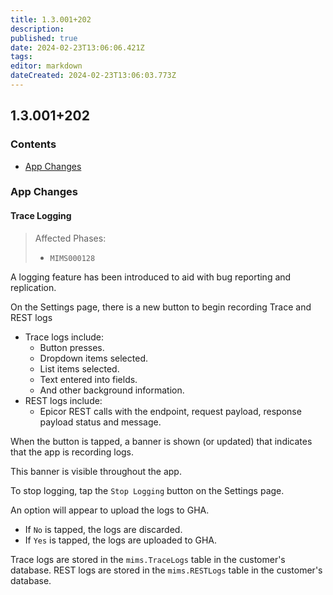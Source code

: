 ```yaml
---
title: 1.3.001+202
description: 
published: true
date: 2024-02-23T13:06:06.421Z
tags: 
editor: markdown
dateCreated: 2024-02-23T13:06:03.773Z
---
```


## 1.3.001+202

### Contents
- [App Changes](#app-changes)

### App Changes

#### Trace Logging

> Affected Phases:
> - `MIMS000128`

A logging feature has been introduced to aid with bug reporting and replication.

On the Settings page, there is a new button to begin recording Trace and REST logs
- Trace logs include:
  - Button presses.
  - Dropdown items selected.
  - List items selected.
  - Text entered into fields.
  - And other background information.
- REST logs include:
  - Epicor REST calls with the endpoint, request payload, response payload status and message.
  
When the button is tapped, a banner is shown (or updated) that indicates that the app is recording logs.

This banner is visible throughout the app.

To stop logging, tap the `Stop Logging` button on the Settings page.

An option will appear to upload the logs to GHA.
- If `No` is tapped, the logs are discarded.
- If `Yes` is tapped, the logs are uploaded to GHA.

Trace logs are stored in the `mims.TraceLogs` table in the customer's database.
REST logs are stored in the `mims.RESTLogs` table in the customer's database.
